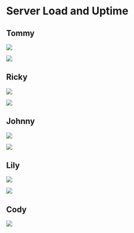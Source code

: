 # Server Load and Uptime

## Tommy

![](https://heliohost.org/load/server_load_tommy.gif)

![](https://heliohost.org/load/server_uptime_tommy.gif)

## Ricky

![](https://www.heliohost.org/load/server_load_ricky.gif)

![](https://www.heliohost.org/load/server_uptime_ricky.gif)

## Johnny

![](https://www.heliohost.org/load/server_load_johnny.gif)

![](https://www.heliohost.org/load/server_uptime_johnny.gif)

## Lily

![](https://www.heliohost.org/load/server_load_lily.gif)

![](https://www.heliohost.org/load/server_uptime_lily.gif)

## Cody

![](https://www.heliohost.org/load/server_load_cody.gif)

